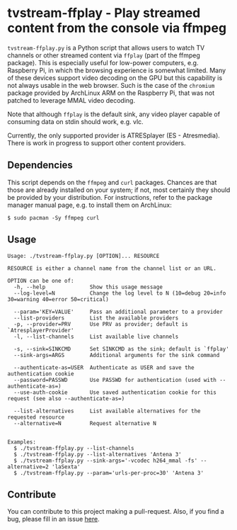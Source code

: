 # tvstream-ffplay - Play streamed content from the console via ffmpeg
`tvstream-ffplay.py` is a Python script that allows users to watch TV channels
or other streamed content via `ffplay` (part of the ffmpeg package).  This is
especially useful for low-power computers, e.g. Raspberry Pi, in which the
browsing experience is somewhat limited.  Many of these devices support video
decoding on the GPU but this capability is not always usable in the web browser.
Such is the case of the `chromium` package provided by ArchLinux ARM on the
Raspberry Pi, that was not patched to leverage MMAL video decoding.

Note that although `ffplay` is the default sink, any video player capable of
consuming data on stdin should work, e.g. vlc.

Currently, the only supported provider is ATRESplayer (ES - Atresmedia). There
is work in progress to support other content providers.

## Dependencies
This script depends on the `ffmpeg` and `curl` packages.  Chances are that those
are already installed on your system; if not, most certainly they should be
provided by your distribution.  For instructions, refer to the package manager
manual page, e.g. to install them on ArchLinux:
```
$ sudo pacman -Sy ffmpeg curl
```

## Usage
```
Usage: ./tvstream-ffplay.py [OPTION]... RESOURCE

RESOURCE is either a channel name from the channel list or an URL.

OPTION can be one of:
  -h, --help              Show this usage message
  --log-level=N           Change the log level to N (10=debug 20=info 30=warning 40=error 50=critical)

  --param='KEY=VALUE'     Pass an additional parameter to a provider
  --list-providers        List the available providers
  -p, --provider=PRV      Use PRV as provider; default is `AtresplayerProvider'
  -l, --list-channels     List available live channels

  -s, --sink=SINKCMD      Set SINKCMD as the sink; default is `ffplay'
  --sink-args=ARGS        Additional arguments for the sink command

  --authenticate-as=USER  Authenticate as USER and save the authentication cookie
  --password=PASSWD       Use PASSWD for authentication (used with --authenticate-as=)
  --use-auth-cookie       Use saved authentication cookie for this request (see also --authenticate-as=)

  --list-alternatives     List available alternatives for the requested resource
  --alternative=N         Request alternative N


Examples:
  $ ./tvstream-ffplay.py --list-channels
  $ ./tvstream-ffplay.py --list-alternatives 'Antena 3'
  $ ./tvstream-ffplay.py --sink-args='-vcodec h264_mmal -fs' --alternative=2 'laSexta'
  $ ./tvstream-ffplay.py --param='urls-per-proc=30' 'Antena 3'
```

## Contribute
You can contribute to this project making a pull-request.  Also, if you find a
bug, please fill in an issue [here](https://github.com/jal0p3zg/tvstream-ffplay/issues).
